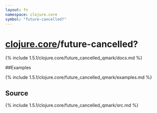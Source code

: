 ```yaml
---
layout: fn
namespace: clojure.core
symbol: "future-cancelled?"
---
```


# [clojure.core](../)/future-cancelled?

{% include 1.5.1/clojure.core/future_cancelled_qmark/docs.md %}

##Examples

{% include 1.5.1/clojure.core/future_cancelled_qmark/examples.md %}
## Source
{% include 1.5.1/clojure.core/future_cancelled_qmark/src.md %}

